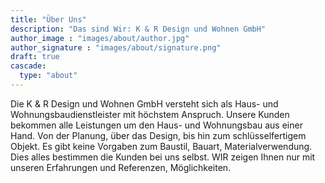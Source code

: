 ```yaml
---
title: "Über Uns"
description: "Das sind Wir: K & R Design und Wohnen GmbH"
author_image : "images/about/author.jpg"
author_signature : "images/about/signature.png"
draft: true
cascade:
  type: "about"
---
```


Die K & R Design und Wohnen GmbH versteht sich als Haus- und Wohnungsbaudienstleister mit höchstem Anspruch. Unsere Kunden
bekommen alle Leistungen um den Haus- und Wohnungsbau aus einer Hand. Von der Planung, über das Design, bis hin
zum schlüsselfertigem Objekt. Es gibt keine Vorgaben zum Baustil, Bauart, Materialverwendung. Dies alles bestimmen die
Kunden bei uns selbst. WIR zeigen Ihnen nur mit unseren Erfahrungen und Referenzen, Möglichkeiten.
